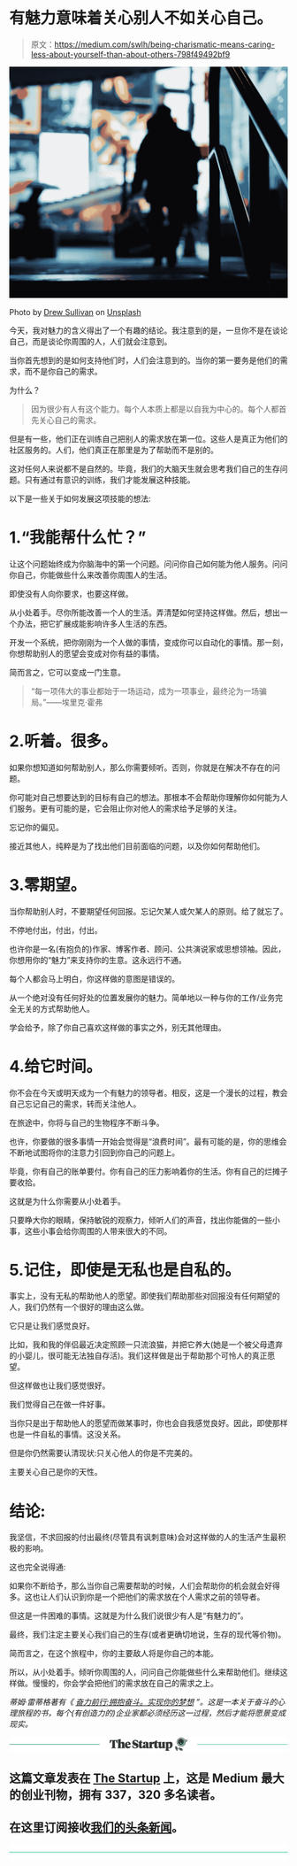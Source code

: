 # 有魅力意味着关心别人不如关心自己。

> 原文：<https://medium.com/swlh/being-charismatic-means-caring-less-about-yourself-than-about-others-798f49492bf9>

![](img/09bb59fd1d93ac0b956b66a01203d242.png)

Photo by [Drew Sullivan](https://unsplash.com/photos/cB44_PnB0wU?utm_source=unsplash&utm_medium=referral&utm_content=creditCopyText) on [Unsplash](https://unsplash.com/?utm_source=unsplash&utm_medium=referral&utm_content=creditCopyText)

今天，我对魅力的含义得出了一个有趣的结论。我注意到的是，一旦你不是在谈论自己，而是谈论你周围的人，人们就会注意到。

当你首先想到的是如何支持他们时，人们会注意到的。当你的第一要务是他们的需求，而不是你自己的需求。

为什么？

> 因为很少有人有这个能力。每个人本质上都是以自我为中心的。每个人都首先关心自己的需求。

但是有一些，他们正在训练自己把别人的需求放在第一位。这些人是真正为他们的社区服务的。人们，他们真正在那里是为了帮助而不是别的。

这对任何人来说都不是自然的。毕竟，我们的大脑天生就会思考我们自己的生存问题。只有通过有意识的训练，我们才能发展这种技能。

以下是一些关于如何发展这项技能的想法:

# 1.“我能帮什么忙？”

让这个问题始终成为你脑海中的第一个问题。问问你自己如何能为他人服务。问问你自己，你能做些什么来改善你周围人的生活。

即使没有人向你要求，也要这样做。

从小处着手。尽你所能改善一个人的生活。弄清楚如何坚持这样做。然后，想出一个办法，把它扩展成能影响许多人生活的东西。

开发一个系统，把你刚刚为一个人做的事情，变成你可以自动化的事情。那一刻，你想帮助别人的愿望会变成对你有益的事情。

简而言之，它可以变成一门生意。

> “每一项伟大的事业都始于一场运动，成为一项事业，最终沦为一场骗局。”——埃里克·霍弗

# 2.听着。很多。

如果你想知道如何帮助别人，那么你需要倾听。否则，你就是在解决不存在的问题。

你可能对自己想要达到的目标有自己的想法。那根本不会帮助你理解你如何能为人们服务。更有可能的是，它会阻止你对他人的需求给予足够的关注。

忘记你的偏见。

接近其他人，纯粹是为了找出他们目前面临的问题，以及你如何帮助他们。

# 3.零期望。

当你帮助别人时，不要期望任何回报。忘记欠某人或欠某人的原则。给了就忘了。

不停地付出，付出，付出。

也许你是一名(有抱负的)作家、博客作者、顾问、公共演说家或思想领袖。因此，你想用你的“魅力”来支持你的生意。这永远行不通。

每个人都会马上明白，你这样做的意图是错误的。

从一个绝对没有任何好处的位置发展你的魅力。简单地以一种与你的工作/业务完全无关的方式帮助他人。

学会给予，除了你自己喜欢这样做的事实之外，别无其他理由。

# 4.给它时间。

你不会在今天或明天成为一个有魅力的领导者。相反，这是一个漫长的过程，教会自己忘记自己的需求，转而关注他人。

在旅途中，你将与自己的生物程序不断斗争。

也许，你要做的很多事情一开始会觉得是“浪费时间”。最有可能的是，你的思维会不断地试图将你的注意力引回到你自己的问题上。

毕竟，你有自己的账单要付。你有自己的压力影响着你的生活。你有自己的烂摊子要收拾。

这就是为什么你需要从小处着手。

只要睁大你的眼睛，保持敏锐的观察力，倾听人们的声音，找出你能做的一些小事，这些小事会给你周围的人带来很大的不同。

# 5.记住，即使是无私也是自私的。

事实上，没有无私的帮助他人的愿望。即使我们帮助那些对回报没有任何期望的人，我们仍然有一个很好的理由这么做。

它只是让我们感觉良好。

比如，我和我的伴侣最近决定照顾一只流浪猫，并把它养大(她是一个被父母遗弃的小婴儿，很可能无法独自存活)。我们这样做是出于帮助那个可怜人的真正愿望。

但这样做也让我们感觉很好。

我们觉得自己在做一件好事。

当你只是出于帮助他人的愿望而做某事时，你也会自我感觉良好。因此，即使那样也是一件自私的事情。这没关系。

但是你仍然需要认清现状:只关心他人的你是不完美的。

主要关心自己是你的天性。

# 结论:

我坚信，不求回报的付出最终(尽管具有讽刺意味)会对这样做的人的生活产生最积极的影响。

这也完全说得通:

如果你不断给予，那么当你自己需要帮助的时候，人们会帮助你的机会就会好得多。这也让人们认识到你是一个把他们的需求放在个人需求之前的领导者。

但这是一件困难的事情。这就是为什么我们说很少有人是“有魅力的”。

最终，我们注定主要关心我们自己的生存(或者更确切地说，生存的现代等价物)。

简而言之，在这个旅程中，你的主要敌人将是你自己的本能。

所以，从小处着手。倾听你周围的人，问问自己你能做些什么来帮助他们。继续这样做。慢慢的，你会学会把他们的需求放在自己的需求之上。

*蒂姆·雷蒂格著有《* [*奋力前行:拥抱奋斗。实现你的梦想*](https://www.amazon.com/dp/B07DK6QSLN) *”。这是一本关于奋斗的心理旅程的书，每个(有创造力的)企业家都必须经历这一过程，然后才能将愿景变成现实。*

[![](img/308a8d84fb9b2fab43d66c117fcc4bb4.png)](https://medium.com/swlh)

## 这篇文章发表在 [The Startup](https://medium.com/swlh) 上，这是 Medium 最大的创业刊物，拥有 337，320 多名读者。

## 在这里订阅接收[我们的头条新闻](http://growthsupply.com/the-startup-newsletter/)。

[![](img/b0164736ea17a63403e660de5dedf91a.png)](https://medium.com/swlh)